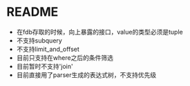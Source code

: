# README
* 在fdb存取的时候，向上暴露的接口，value的类型必须是tuple
* 不支持subquery
* 不支持limit_and_offset
* 目前只支持在where之后的条件筛选
* 目前暂时不支持'join'
* 目前直接用了parser生成的表达式树，不支持优先级
